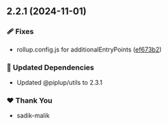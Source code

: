 ## 2.2.1 (2024-11-01)

### 🩹 Fixes

- rollup.config.js for additionalEntryPoints ([ef673b2](https://github.com/sadik-malik/piplup/commit/ef673b2))

### 🧱 Updated Dependencies

- Updated @piplup/utils to 2.3.1

### ❤️  Thank You

- sadik-malik